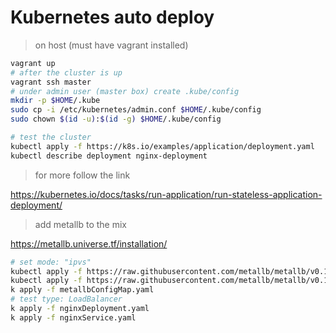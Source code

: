 # Kubernetes auto deploy


> on host (must have vagrant installed)

```bash
vagrant up
# after the cluster is up
vagrant ssh master
# under admin user (master box) create .kube/config
mkdir -p $HOME/.kube
sudo cp -i /etc/kubernetes/admin.conf $HOME/.kube/config
sudo chown $(id -u):$(id -g) $HOME/.kube/config

# test the cluster
kubectl apply -f https://k8s.io/examples/application/deployment.yaml
kubectl describe deployment nginx-deployment
```

>for more follow the link

<https://kubernetes.io/docs/tasks/run-application/run-stateless-application-deployment/>

> add metallb to the mix

<https://metallb.universe.tf/installation/>

```bash
# set mode: "ipvs"
kubectl apply -f https://raw.githubusercontent.com/metallb/metallb/v0.12.1/manifests/namespace.yaml
kubectl apply -f https://raw.githubusercontent.com/metallb/metallb/v0.12.1/manifests/metallb.yaml
k apply -f metallbConfigMap.yaml
# test type: LoadBalancer
k apply -f nginxDeployment.yaml
k apply -f nginxService.yaml
```
